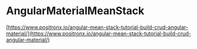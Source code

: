 # AngularMaterialMeanStack

[https://www.positronx.io/angular-mean-stack-tutorial-build-crud-angular-material/](https://www.positronx.io/angular-mean-stack-tutorial-build-crud-angular-material/)

